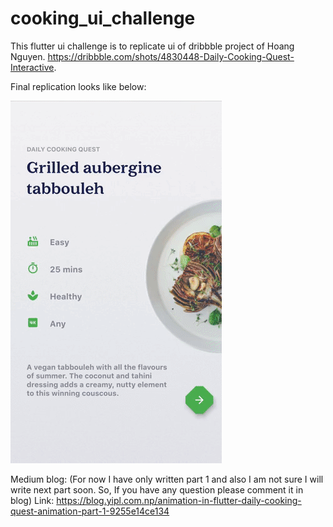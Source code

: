 # cooking_ui_challenge

This flutter ui challenge is to replicate ui of dribbble project of Hoang Nguyen.
https://dribbble.com/shots/4830448-Daily-Cooking-Quest-Interactive.

Final replication looks like below:

![](ui-gif.gif)


Medium blog: (For now I have only written part 1 and also I am not sure I will write next part soon. So, If you have any question please comment it in blog)
Link: https://blog.yipl.com.np/animation-in-flutter-daily-cooking-quest-animation-part-1-9255e14ce134

